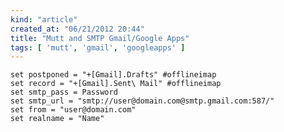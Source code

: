 ```yaml
---
kind: "article"
created_at: "06/21/2012 20:44"
title: "Mutt and SMTP Gmail/Google Apps"
tags: [ 'mutt', 'gmail', 'googleapps' ]
---
```

<pre><code class='bash'>set postponed = "+[Gmail].Drafts" #offlineimap
set record = "+[Gmail].Sent\ Mail" #offlineimap
set smtp_pass = Password
set smtp_url = "smtp://user@domain.com@smtp.gmail.com:587/"
set from = "user@domain.com"
set realname = "Name"
</code></pre>
